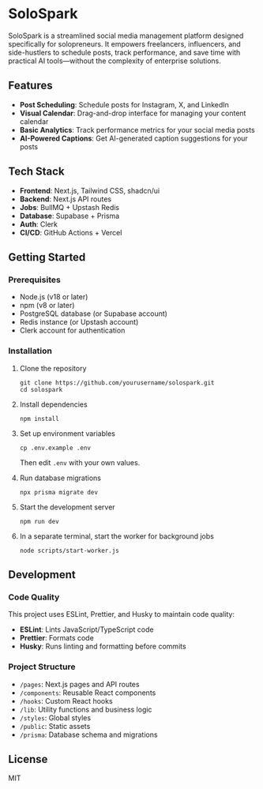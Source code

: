 # SoloSpark

SoloSpark is a streamlined social media management platform designed specifically for solopreneurs. It empowers freelancers, influencers, and side-hustlers to schedule posts, track performance, and save time with practical AI tools—without the complexity of enterprise solutions.

## Features

- **Post Scheduling**: Schedule posts for Instagram, X, and LinkedIn
- **Visual Calendar**: Drag-and-drop interface for managing your content calendar
- **Basic Analytics**: Track performance metrics for your social media posts
- **AI-Powered Captions**: Get AI-generated caption suggestions for your posts

## Tech Stack

- **Frontend**: Next.js, Tailwind CSS, shadcn/ui
- **Backend**: Next.js API routes
- **Jobs**: BullMQ + Upstash Redis
- **Database**: Supabase + Prisma
- **Auth**: Clerk
- **CI/CD**: GitHub Actions + Vercel

## Getting Started

### Prerequisites

- Node.js (v18 or later)
- npm (v8 or later)
- PostgreSQL database (or Supabase account)
- Redis instance (or Upstash account)
- Clerk account for authentication

### Installation

1. Clone the repository

   ```
   git clone https://github.com/yourusername/solospark.git
   cd solospark
   ```

2. Install dependencies

   ```
   npm install
   ```

3. Set up environment variables

   ```
   cp .env.example .env
   ```

   Then edit `.env` with your own values.

4. Run database migrations

   ```
   npx prisma migrate dev
   ```

5. Start the development server

   ```
   npm run dev
   ```

6. In a separate terminal, start the worker for background jobs
   ```
   node scripts/start-worker.js
   ```

## Development

### Code Quality

This project uses ESLint, Prettier, and Husky to maintain code quality:

- **ESLint**: Lints JavaScript/TypeScript code
- **Prettier**: Formats code
- **Husky**: Runs linting and formatting before commits

### Project Structure

- `/pages`: Next.js pages and API routes
- `/components`: Reusable React components
- `/hooks`: Custom React hooks
- `/lib`: Utility functions and business logic
- `/styles`: Global styles
- `/public`: Static assets
- `/prisma`: Database schema and migrations

## License

MIT
